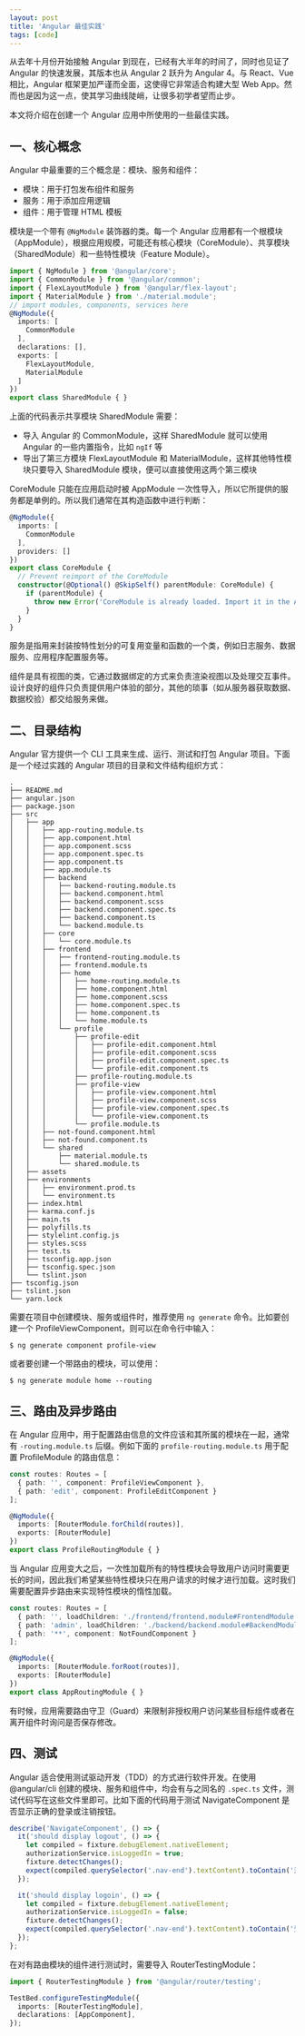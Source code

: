 ```yaml
---
layout: post
title: 'Angular 最佳实践'
tags: [code]
---
```



从去年十月份开始接触 Angular 到现在，已经有大半年的时间了，同时也见证了 Angular 的快速发展，其版本也从 Angular 2 跃升为 Angular 4。与 React、Vue 相比，Angular 框架更加严谨而全面，这使得它非常适合构建大型 Web App。然而也是因为这一点，使其学习曲线陡峭，让很多初学者望而止步。

本文将介绍在创建一个 Angular 应用中所使用的一些最佳实践。


## 一、核心概念

Angular 中最重要的三个概念是：模块、服务和组件：

* 模块：用于打包发布组件和服务
* 服务：用于添加应用逻辑
* 组件：用于管理 HTML 模板

模块是一个带有 `@NgModule` 装饰器的类。每一个 Angular 应用都有一个根模块（AppModule），根据应用规模，可能还有核心模块（CoreModule）、共享模块（SharedModule）和一些特性模块（Feature Module）。

```ts
import { NgModule } from '@angular/core';
import { CommonModule } from '@angular/common';
import { FlexLayoutModule } from '@angular/flex-layout';
import { MaterialModule } from './material.module';
// import modules, components, services here
@NgModule({
  imports: [
    CommonModule
  ],
  declarations: [],
  exports: [
    FlexLayoutModule,
    MaterialModule
  ]
})
export class SharedModule { }
```

上面的代码表示共享模块 SharedModule 需要：

* 导入 Angular 的 CommonModule，这样 SharedModule 就可以使用 Angular 的一些内置指令，比如 `ngIf` 等
* 导出了第三方模块 FlexLayoutModule 和 MaterialModule，这样其他特性模块只要导入 SharedModule 模块，便可以直接使用这两个第三模块

CoreModule 只能在应用启动时被 AppModule 一次性导入，所以它所提供的服务都是单例的。所以我们通常在其构造函数中进行判断：

```ts
@NgModule({
  imports: [
    CommonModule
  ],
  providers: []
})
export class CoreModule {
  // Prevent reimport of the CoreModule
  constructor(@Optional() @SkipSelf() parentModule: CoreModule) {
    if (parentModule) {
      throw new Error('CoreModule is already loaded. Import it in the AppModule only');
    }
  }
}
```

服务是指用来封装按特性划分的可复用变量和函数的一个类，例如日志服务、数据服务、应用程序配置服务等。

组件是具有视图的类，它通过数据绑定的方式来负责渲染视图以及处理交互事件。设计良好的组件只负责提供用户体验的部分，其他的琐事（如从服务器获取数据、数据校验）都交给服务来做。


## 二、目录结构

Angular 官方提供一个 CLI 工具来生成、运行、测试和打包 Angular 项目。下面是一个经过实践的 Angular 项目的目录和文件结构组织方式：

```
.
├── README.md
├── angular.json
├── package.json
├── src
│   ├── app
│   │   ├── app-routing.module.ts
│   │   ├── app.component.html
│   │   ├── app.component.scss
│   │   ├── app.component.spec.ts
│   │   ├── app.component.ts
│   │   ├── app.module.ts
│   │   ├── backend
│   │   │   ├── backend-routing.module.ts
│   │   │   ├── backend.component.html
│   │   │   ├── backend.component.scss
│   │   │   ├── backend.component.spec.ts
│   │   │   ├── backend.component.ts
│   │   │   └── backend.module.ts
│   │   ├── core
│   │   │   └── core.module.ts
│   │   ├── frontend
│   │   │   ├── frontend-routing.module.ts
│   │   │   ├── frontend.module.ts
│   │   │   ├── home
│   │   │   │   ├── home-routing.module.ts
│   │   │   │   ├── home.component.html
│   │   │   │   ├── home.component.scss
│   │   │   │   ├── home.component.spec.ts
│   │   │   │   ├── home.component.ts
│   │   │   │   └── home.module.ts
│   │   │   └── profile
│   │   │       ├── profile-edit
│   │   │       │   ├── profile-edit.component.html
│   │   │       │   ├── profile-edit.component.scss
│   │   │       │   ├── profile-edit.component.spec.ts
│   │   │       │   └── profile-edit.component.ts
│   │   │       ├── profile-routing.module.ts
│   │   │       ├── profile-view
│   │   │       │   ├── profile-view.component.html
│   │   │       │   ├── profile-view.component.scss
│   │   │       │   ├── profile-view.component.spec.ts
│   │   │       │   └── profile-view.component.ts
│   │   │       └── profile.module.ts
│   │   ├── not-found.component.html
│   │   ├── not-found.component.ts
│   │   └── shared
│   │       ├── material.module.ts
│   │       └── shared.module.ts
│   ├── assets
│   ├── environments
│   │   ├── environment.prod.ts
│   │   └── environment.ts
│   ├── index.html
│   ├── karma.conf.js
│   ├── main.ts
│   ├── polyfills.ts
│   ├── stylelint.config.js
│   ├── styles.scss
│   ├── test.ts
│   ├── tsconfig.app.json
│   ├── tsconfig.spec.json
│   └── tslint.json
├── tsconfig.json
├── tslint.json
└── yarn.lock
```

需要在项目中创建模块、服务或组件时，推荐使用 `ng generate` 命令。比如要创建一个 ProfileViewComponent，则可以在命令行中输入：

```terminal
$ ng generate component profile-view
```

或者要创建一个带路由的模块，可以使用：

```terminal
$ ng generate module home --routing
```

## 三、路由及异步路由

在 Angular 应用中，用于配置路由信息的文件应该和其所属的模块在一起，通常有 `-routing.module.ts` 后缀。例如下面的 `profile-routing.module.ts` 用于配置 ProfileModule 的路由信息：

```ts
const routes: Routes = [
  { path: '', component: ProfileViewComponent },
  { path: 'edit', component: ProfileEditComponent }
];

@NgModule({
  imports: [RouterModule.forChild(routes)],
  exports: [RouterModule]
})
export class ProfileRoutingModule { }
```

当 Angular 应用变大之后，一次性加载所有的特性模块会导致用户访问时需要更长的时间，因此我们希望某些特性模块只在用户请求的时候才进行加载。这时我们需要配置异步路由来实现特性模块的惰性加载。

```ts
const routes: Routes = [
  { path: '', loadChildren: './frontend/frontend.module#FrontendModule' },
  { path: 'admin', loadChildren: './backend/backend.module#BackendModule' },
  { path: '**', component: NotFoundComponent }
];

@NgModule({
  imports: [RouterModule.forRoot(routes)],
  exports: [RouterModule]
})
export class AppRoutingModule { }

```

有时候，应用需要路由守卫（Guard）来限制非授权用户访问某些目标组件或者在离开组件时询问是否保存修改。

## 四、测试

Angular 适合使用测试驱动开发（TDD）的方式进行软件开发。在使用 @angular/cli 创建的模块、服务和组件中，均会有与之同名的 `.spec.ts` 文件，测试代码写在这些文件里即可。比如下面的代码用于测试 NavigateComponent 是否显示正确的登录或注销按钮。

```ts
describe('NavigateComponent', () => {
  it('should display logout', () => {
    let compiled = fixture.debugElement.nativeElement;
    authorizationService.isLoggedIn = true;
    fixture.detectChanges();
    expect(compiled.querySelector('.nav-end').textContent).toContain('注销');
  });

  it('should display logoin', () => {
    let compiled = fixture.debugElement.nativeElement;
    authorizationService.isLoggedIn = false;
    fixture.detectChanges();
    expect(compiled.querySelector('.nav-end').textContent).toContain('登录');
  });
};
```

在对有路由模块的组件进行测试时，需要导入 RouterTestingModule：

```ts
import { RouterTestingModule } from '@angular/router/testing';

TestBed.configureTestingModule({
  imports: [RouterTestingModule],
  declarations: [AppComponent],
});
```
